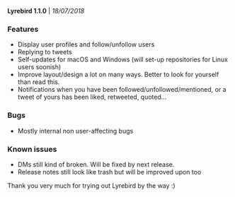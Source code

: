 **Lyrebird 1.1.0** | _18/07/2018_

### Features
- Display user profiles and follow/unfollow users
- Replying to tweets
- Self-updates for macOS and Windows (will set-up repositories for Linux users soonish)
- Improve layout/design a lot on many ways. Better to look for yourself than read this.
- Notifications when you have been followed/unfollowed/mentioned, 
or a tweet of yours has been liked, retweeted, quoted...

### Bugs
- Mostly internal non user-affecting bugs

### Known issues
- DMs still kind of broken. Will be fixed by next release.
- Release notes still look like trash but will be improved upon too

Thank you very much for trying out Lyrebird by the way :)
